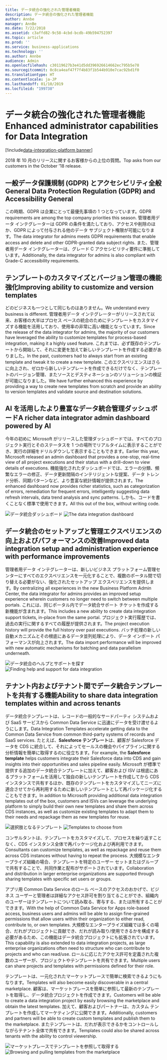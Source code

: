 ```yaml
---
title: データ統合の強化された管理者機能
description: データ統合の強化された管理者機能
author: Annbe
manager: AnnBe
ms.date: 7/22/2018
ms.assetid: c3affd82-9c58-4cbd-bcdb-49b594752397
ms.topic: article
ms.prod: ''
ms.service: business-applications
ms.technology: ''
ms.author: Annbe
audience: Admin
ms.openlocfilehash: c30119627b3e41d5dd396926614662ec795b5e78
ms.sourcegitcommit: 0c8ca4eaf47f7f4b83f1b544b910e7cac92bd1f0
ms.translationtype: HT
ms.contentlocale: ja-JP
ms.lasthandoff: 01/10/2019
ms.locfileid: "199738"
---
```

#  <a name="enhanced-administrator-capabilities-for-data-integration"></a><span data-ttu-id="29ba9-103">データ統合の強化された管理者機能</span><span class="sxs-lookup"><span data-stu-id="29ba9-103">Enhanced administrator capabilities for Data Integration</span></span>

[!include[data-integration-platform banner](../includes/data-integration-platform.md)]




<span data-ttu-id="29ba9-104">2018 年 10 月のリリースに関するお客様からの上位の質問。</span><span class="sxs-lookup"><span data-stu-id="29ba9-104">Top asks from our customers in the October ’18 release.</span></span>

   ## <a name="general-data-protection-regulation-gdpr-and-accessibility-general"></a><span data-ttu-id="29ba9-105">一般データ保護規制 (GDPR) とアクセシビリティ全般</span><span class="sxs-lookup"><span data-stu-id="29ba9-105">General Data Protection Regulation (GDPR) and Accessibility General</span></span>
   
   <span data-ttu-id="29ba9-106">この時期、GDPR は企業にとって最優先事項の 1 つとなっています。</span><span class="sxs-lookup"><span data-stu-id="29ba9-106">GDPR requirements are among the top company priorities this season.</span></span> <span data-ttu-id="29ba9-107">管理者用データ インテグレーターは GDPR の条件を満たしており、アクセスや削除のほか、GDPR によって付与される他のデータ サブジェクト権限が可能になります。</span><span class="sxs-lookup"><span data-stu-id="29ba9-107">The data integrator for admins meets GDPR requirements that enable access and delete and other GDPR-granted data subject rights.</span></span>
<span data-ttu-id="29ba9-108">また、管理者用データ インテグレーターは、グレード C アクセシビリティ要件に準拠しています。</span><span class="sxs-lookup"><span data-stu-id="29ba9-108">Additionally, the data integrator for admins is also compliant with Grade-C accessibility requirements.</span></span>

   ## <a name="improving-ability-to-customize-and-version-templates"></a><span data-ttu-id="29ba9-109">テンプレートのカスタマイズとバージョン管理の機能強化</span><span class="sxs-lookup"><span data-stu-id="29ba9-109">Improving ability to customize and version templates</span></span> 
   
   <span data-ttu-id="29ba9-110">どのビジネスも一つとして同じものはありません。</span><span class="sxs-lookup"><span data-stu-id="29ba9-110">We understand every business is different.</span></span> <span data-ttu-id="29ba9-111">管理者用データ インテグレーターがリリースされて以来、お客様の大半はプロセス ベースの統合のためにテンプレートをカスタマイズする機能を活用しており、使用率の非常に高い機能となっています。</span><span class="sxs-lookup"><span data-stu-id="29ba9-111">Since the release of the data integrator for admins, the majority of our customers have leveraged the ability to customize templates for process-based integration, making it a highly used feature.</span></span> <span data-ttu-id="29ba9-112">これまでは、必ず既存のテンプレートから開始して、それに変更を加えて新しいテンプレートを作成する必要がありました。</span><span class="sxs-lookup"><span data-stu-id="29ba9-112">In the past, customers had to always start from an existing template and tweak it to create a new template.</span></span> <span data-ttu-id="29ba9-113">このエクスペリエンスはさらに向上され、ゼロから新しいテンプレートを作成できるだけでなく、テンプレートのバージョン管理、またソースとデスティネーションのソリューションの検証が可能になりました。</span><span class="sxs-lookup"><span data-stu-id="29ba9-113">We have further enhanced this experience by providing a way to create new templates from scratch and provide an ability to version templates and validate source and destination solutions.</span></span>

   ## <a name="a-richer-data-integrator-admin-dashboard-powered-by-ai"></a><span data-ttu-id="29ba9-114">AI を活用したより豊富なデータ統合管理ダッシュボード</span><span class="sxs-lookup"><span data-stu-id="29ba9-114">A richer data integrator admin dashboard powered by AI</span></span>
   
   <span data-ttu-id="29ba9-115">今年の初めに Microsoft がリリースした管理ダッシュボードでは、すべてのプロジェクト実行とそのステータスを 1 つの場所でリアルタイムに表示することができ、実行の詳細をドリルダウンして表示することもできます。</span><span class="sxs-lookup"><span data-stu-id="29ba9-115">Earlier this year, Microsoft released an admin dashboard that provides a one-stop, real-time view of all project executions and their status with a drill-down to view details of executions.</span></span> <span data-ttu-id="29ba9-116">機能強化されたダッシュボードでは、エラーの分類、頻繁なエラーの修正、データ更新間隔のインテリジェントな提案、データ トレンド分析、同期パターンなど、より豊富な統計情報が提供されます。</span><span class="sxs-lookup"><span data-stu-id="29ba9-116">The enhanced dashboard now provides richer statistics, such as categorization of errors, remediation for frequent errors, intelligently suggesting data refresh intervals, data trend analysis and sync patterns.</span></span> <span data-ttu-id="29ba9-117">しかも、コードを書くことなく標準で使用できます。</span><span class="sxs-lookup"><span data-stu-id="29ba9-117">All this out of the box, without writing code.</span></span>

   <span data-ttu-id="29ba9-118">![](media/data-integration-capability-admins-1.png "データ統合ダッシュボード") <!-- picture --></span><span class="sxs-lookup"><span data-stu-id="29ba9-118">![](media/data-integration-capability-admins-1.png "The data integration dashboard") <!-- picture --></span></span>


   ## <a name="improved-data-integration-setup-and-administration-experience-with-performance-improvements"></a><span data-ttu-id="29ba9-119">データ統合のセットアップと管理エクスペリエンスの向上およびパフォーマンスの改善</span><span class="sxs-lookup"><span data-stu-id="29ba9-119">Improved data integration setup and administration experience with performance improvements</span></span>
   
   <span data-ttu-id="29ba9-120">管理者用データ インテグレーターは、新しいビジネス プラットフォーム管理センターにすべてのエクスペリエンスを一元化することで、複数のポータル間で切り替える必要がない、強化されたセットアップ エクスペリエンスを提供します。</span><span class="sxs-lookup"><span data-stu-id="29ba9-120">By centralizing all experiences in the new Business Platform Admin Center, the data integrator for admins provides an improved setup experience wherein customers no longer need to switch between multiple portals.</span></span> <span data-ttu-id="29ba9-121">これには、同じポータル内でデータ統合サポート チケットを作成する新機能が含まれます。</span><span class="sxs-lookup"><span data-stu-id="29ba9-121">This includes a new ability to create data integration support tickets, in-place from the same portal.</span></span> <span data-ttu-id="29ba9-122">プロジェクト実行履歴では、過去の実行に関するすべての履歴が提供されます。</span><span class="sxs-lookup"><span data-stu-id="29ba9-122">The project execution history will provide the full history over past executions.</span></span> <span data-ttu-id="29ba9-123">バッチ処理の新しい自動メカニズムとその根底にあるデータ並列処理により、データ インポート パフォーマンスが向上されます。</span><span class="sxs-lookup"><span data-stu-id="29ba9-123">The data import performance will be improved with new automatic mechanisms for batching and data parallelism underneath.</span></span>

   <span data-ttu-id="29ba9-124">![](media/data-integration-capability-admins-2.png "データ統合のヘルプとサポートを探す") <!-- picture --></span><span class="sxs-lookup"><span data-stu-id="29ba9-124">![](media/data-integration-capability-admins-2.png "Finding help and support for data integration") <!-- picture --></span></span>

<a name="templates"></a>
   ## <a name="ability-to-share-data-integration-templates-within-and-across-tenants"></a><span data-ttu-id="29ba9-125">テナント内およびテナント間でデータ統合テンプレートを共有する機能</span><span class="sxs-lookup"><span data-stu-id="29ba9-125">Ability to share data integration templates within and across tenants</span></span> 
   
   <span data-ttu-id="29ba9-126">データ統合テンプレートは、レコードの一般的なサードパーティ システムおよび SaaS サービスから Common Data Service に迅速にデータを受け渡せるようにします。</span><span class="sxs-lookup"><span data-stu-id="29ba9-126">Data Integration Templates accelerate getting data to the Common Data Service from common third-party systems of records and SaaS services.</span></span> <span data-ttu-id="29ba9-127">たとえば、**Salesforce テンプレート**は、顧客が Salesforce データを CDS に統合して、それによってセールスの機会やパイプラインに関する分析情報を簡単に取得するのに役立ちます。</span><span class="sxs-lookup"><span data-stu-id="29ba9-127">For example, the **Salesforce template** helps customers integrate their Salesforce data into CDS and gain insights into their opportunities and sales pipeline easily.</span></span> <span data-ttu-id="29ba9-128">Microsoft が標準で提供する追加のデータ統合テンプレートに加えて、顧客および ISV は根底にあるプラットフォームを活用して独自の新しいテンプレートを作成してから CDS インスタンスで共有するほか、既存のテンプレートをカスタマイズしてニーズに適合させてから再利用するために新しいテンプレートとして再パッケージ化することもできます。</span><span class="sxs-lookup"><span data-stu-id="29ba9-128">In addition to Microsoft providing additional data integration templates out of the box, customers and ISVs can leverage the underlying platform to simply build their own new templates and share them across CDS instances, as well as customize existing templates to adapt them to their needs and repackage them as new templates for reuse.</span></span>

   <span data-ttu-id="29ba9-129">![](media/6-1.png "選択肢となるテンプレート") <!-- picture --></span><span class="sxs-lookup"><span data-stu-id="29ba9-129">![](media/6-1.png "Templates to choose from") <!-- picture --></span></span>


   <span data-ttu-id="29ba9-130">コンサルタントは、テンプレートをカスタマイズして、プロセスを繰り返すことなく、CDS インスタンス全体で再パッケージ化および再利用できます。</span><span class="sxs-lookup"><span data-stu-id="29ba9-130">Consultants can customize templates, as well as repackage and reuse them across CDS instances without having to repeat the process.</span></span> <span data-ttu-id="29ba9-131">大規模なエンタープライズ組織の場合、テンプレートを特定のユーザー セットまたはグループで共有することで、共同作業と配布がサポートされています。</span><span class="sxs-lookup"><span data-stu-id="29ba9-131">Collaboration and distribution in larger enterprise organizations are supported through sharing templates with specific set users or groups.</span></span>

   <span data-ttu-id="29ba9-132">アプリ用 Common Data Service のロール ベースのアクセスのおかげで、ビジネス ユーザーと管理者は詳細なアクセス許可を割り当てることができ、組織内のユーザーはテンプレートについて読み取る、寄与する、または所有することができます。</span><span class="sxs-lookup"><span data-stu-id="29ba9-132">With the help of Common Data Service for Apps role-based access, business users and admins will be able to assign fine-grained permissions that allow users within their organization to either read, contribute to, or own templates.</span></span> <span data-ttu-id="29ba9-133">大規模なエンタープライズ組織では多くの場合、だれがプロジェクトに貢献でき、だれが読み取り/使用できるかを構成する必要があるため、この機能はデータ統合プロジェクトにも拡張されています。</span><span class="sxs-lookup"><span data-stu-id="29ba9-133">This capability is also extended to data integration projects, as large enterprise organizations often need to structure who can contribute to projects and who can read/use.</span></span> <span data-ttu-id="29ba9-134">ロールに応じたアクセス許可を定義された複数のユーザーが、プロジェクトやテンプレートを共有できます。</span><span class="sxs-lookup"><span data-stu-id="29ba9-134">Multiple users can share projects and templates with permissions defined for their role.</span></span>

   <span data-ttu-id="29ba9-135">テンプレートは、一元化されたマーケットプレースで簡単に検索できるようにもなります。</span><span class="sxs-lookup"><span data-stu-id="29ba9-135">Templates will also become easily discoverable in a central marketplace.</span></span>
<span data-ttu-id="29ba9-136">顧客は、マーケットプレースを簡単に参照して最新のテンプレートを取得し、データ統合プロジェクトを作成できます。</span><span class="sxs-lookup"><span data-stu-id="29ba9-136">Customers will be able to create a data integration project by easily browsing the marketplace and obtain the latest templates.</span></span> <span data-ttu-id="29ba9-137">加えて、顧客およびパートナーは、カスタム テンプレートを作成してマーケティングに公開できます。</span><span class="sxs-lookup"><span data-stu-id="29ba9-137">Additionally, customers and partners will be able to create custom templates and publish them to the marketplace.</span></span>
<span data-ttu-id="29ba9-138">またテンプレートは、だれが表示できるかをコントロールしながらテナント全体で共有できます。</span><span class="sxs-lookup"><span data-stu-id="29ba9-138">Templates could also be shared across tenants with the ability to control viewership.</span></span>

   <span data-ttu-id="29ba9-139">![](media/6-2.png "マーケットプレースでテンプレートを参照して取得する") <!-- picture --></span><span class="sxs-lookup"><span data-stu-id="29ba9-139">![](media/6-2.png "Browsing and pulling templates from the marketplace") <!-- picture --></span></span>
